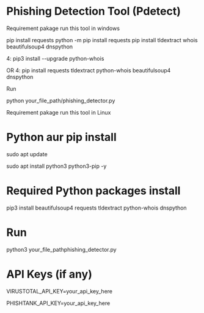 # Phishing Detection Tool (Pdetect)

Requirement pakage run this tool in windows

pip install requests
python -m pip install requests
pip install tldextract whois beautifulsoup4 dnspython

4: pip3 install --upgrade python-whois

OR
4: pip install requests tldextract python-whois beautifulsoup4 dnspython

Run 

 python your_file_path/phishing_detector.py
 
Requirement pakage run this tool in Linux

# Python aur pip install

sudo apt update

sudo apt install python3 python3-pip -y

# Required Python packages install

pip3 install beautifulsoup4 requests tldextract python-whois dnspython

# Run

 python3 your_file_pathphishing_detector.py

# API Keys (if any)

VIRUSTOTAL_API_KEY=your_api_key_here

PHISHTANK_API_KEY=your_api_key_here





